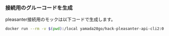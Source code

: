 ### 接続用のグルーコードを生成

pleasanter接続用のモックは以下コードで生成します。

```bash
docker run --rm -v $(pwd):/local yamada28go/hack-pleasanter-api-cli2:0.11 /local Generation --config GenerateConfig.xml  export.json
```

